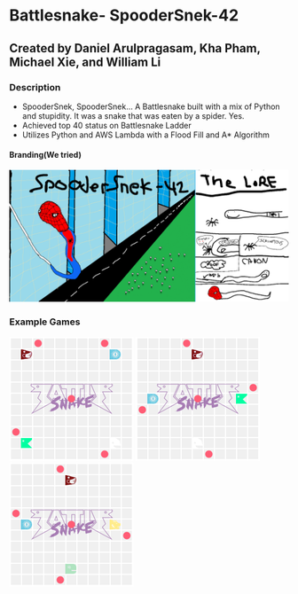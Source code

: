 # Battlesnake- SpooderSnek-42
## Created by Daniel Arulpragasam, Kha Pham, Michael Xie, and William Li

### Description
- SpooderSnek, SpooderSnek… A Battlesnake built with a mix of Python and stupidity. It was a snake that was eaten by a spider. Yes.
- Achieved top 40 status on Battlesnake Ladder
- Utilizes Python and AWS Lambda with a Flood Fill and A* Algorithm
#### Branding(We tried)
![spoodersnek spoodersnek](https://github.com/Derzz/battlesnek/blob/main/Photos/SpooderSnakePoster.png?raw=true)
### Example Games
![spoodersnek spoodersnek](https://github.com/Derzz/battlesnek/blob/main/Photos/game1.gif?raw=true)
![spoodersnek spoodersnek](https://github.com/Derzz/battlesnek/blob/main/Photos/game2.gif?raw=true)
![spoodersnek spoodersnek](https://github.com/Derzz/battlesnek/blob/main/Photos/game3.gif?raw=true)
